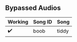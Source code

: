 ## Bypassed Audios

Working      | Song ID       | Song
------------ | ------------- | -------------
✔️           | boob          | tiddy

